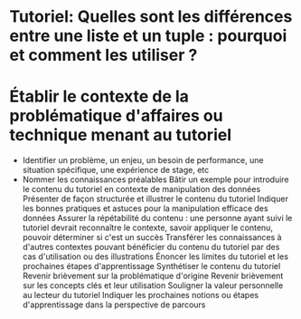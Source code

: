 # Tutoriel: Quelles sont les différences entre une liste et un tuple : pourquoi et comment les utiliser ?

# Établir le contexte de la problématique d'affaires ou technique menant au tutoriel
- Identifier un problème, un enjeu, un besoin de performance, une situation spécifique, une expérience de stage, etc
- Nommer les connaissances préalables
Bâtir un exemple pour introduire le contenu du tutoriel en contexte de manipulation des données
Présenter de façon structurée et illustrer le contenu du tutoriel
Indiquer les bonnes pratiques et astuces pour la manipulation efficace des données
Assurer la répétabilité du contenu : une personne ayant suivi le tutoriel devrait reconnaître le contexte, savoir appliquer le contenu, pouvoir déterminer si c'est un succès
Transférer les connaissances à d'autres contextes pouvant bénéficier du contenu du tutoriel par des cas d'utilisation ou des illustrations
Énoncer les limites du tutoriel et les prochaines étapes d'apprentissage
Synthétiser le contenu du tutoriel
Revenir brièvement sur la problématique d'origine
Revenir brièvement sur les concepts clés et leur utilisation
Souligner la valeur personnelle au lecteur du tutoriel
Indiquer les prochaines notions ou étapes d'apprentissage dans la perspective de parcours

